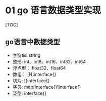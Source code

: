 # 01 go 语言数据类型实现

[TOC]

## go语言中数据类型

* 字符串: string
* 整形: int、int8、int16、int32、int64
* 浮点型： float32、float64
* 数组： [N]interface{}
* 切片:  []interface{}
* 字典: map[interface{}]interface{}
* 泛型: interface{}

